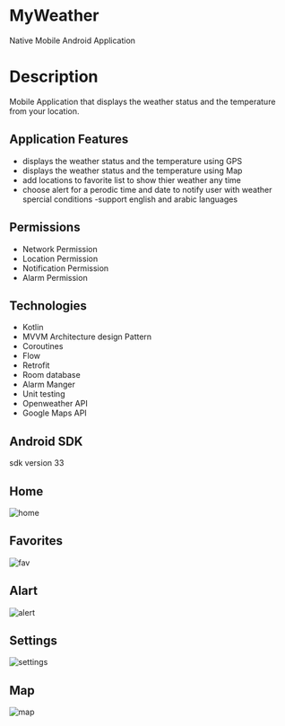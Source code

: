 
# MyWeather

Native Mobile Android Application


# Description

Mobile Application that displays the weather status and the temperature from your location.


## Application Features 

 - displays the weather status and the temperature using GPS
 - displays the weather status and the temperature using Map
 - add locations to favorite list to show thier weather any time 
 - choose alert for a perodic time and date to notify user with weather spercial conditions
  -support english and arabic languages
 


## Permissions

- Network Permission
- Location Permission
- Notification Permission
- Alarm Permission


## Technologies
- Kotlin
- MVVM Architecture design Pattern
- Coroutines
- Flow
- Retrofit
- Room database 
- Alarm Manger
- Unit testing
- Openweather API
- Google Maps API


## Android SDK

sdk version 33


## Home
![home](https://user-images.githubusercontent.com/108592559/230806058-a2b9e9e8-af87-4ce6-afc8-575d52d76aaa.png)


## Favorites

![fav](https://user-images.githubusercontent.com/108592559/230806367-094e2420-be09-4397-8435-50440ffbf664.png)

## Alart
![alert](https://user-images.githubusercontent.com/108592559/230806381-e1d8ad09-00c9-40ab-8f4b-37187cf97b06.png)


## Settings

![settings](https://user-images.githubusercontent.com/108592559/230806386-ce8c6eb5-e2ee-4601-b05f-a1c30bb019b3.png)

## Map
![map](https://user-images.githubusercontent.com/108592559/230806405-11d5046a-0b59-4be8-b59c-dc381f1766cd.png)




